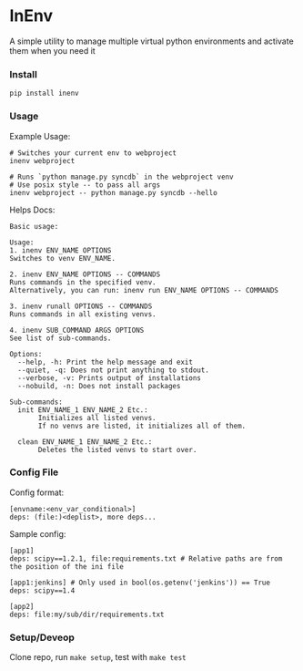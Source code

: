 # InEnv #

A simple utility to manage multiple virtual python environments and activate them when you need it 


### Install ###

    pip install inenv

### Usage ###


Example Usage:

    # Switches your current env to webproject
    inenv webproject 

    # Runs `python manage.py syncdb` in the webproject venv
    # Use posix style -- to pass all args
    inenv webproject -- python manage.py syncdb --hello 


Helps Docs:

    Basic usage:
    
    Usage:
    1. inenv ENV_NAME OPTIONS
    Switches to venv ENV_NAME.
    
    2. inenv ENV_NAME OPTIONS -- COMMANDS
    Runs commands in the specified venv.
    Alternatively, you can run: inenv run ENV_NAME OPTIONS -- COMMANDS

    3. inenv runall OPTIONS -- COMMANDS
    Runs commands in all existing venvs.
    
    4. inenv SUB_COMMAND ARGS OPTIONS
    See list of sub-commands.
    
    Options:
      --help, -h: Print the help message and exit
      --quiet, -q: Does not print anything to stdout.
      --verbose, -v: Prints output of installations
      --nobuild, -n: Does not install packages
    
    Sub-commands:
      init ENV_NAME_1 ENV_NAME_2 Etc.:
           Initializes all listed venvs.
           If no venvs are listed, it initializes all of them.
    
      clean ENV_NAME_1 ENV_NAME_2 Etc.:
           Deletes the listed venvs to start over.





### Config File ###

Config format:

    [envname:<env_var_conditional>]
    deps: (file:)<deplist>, more deps...



Sample config:

    [app1]
    deps: scipy==1.2.1, file:requirements.txt # Relative paths are from the position of the ini file

    [app1:jenkins] # Only used in bool(os.getenv('jenkins')) == True
    deps: scipy==1.4

    [app2]
    deps: file:my/sub/dir/requirements.txt



### Setup/Deveop ###

Clone repo, run `make setup`, test with `make test`
